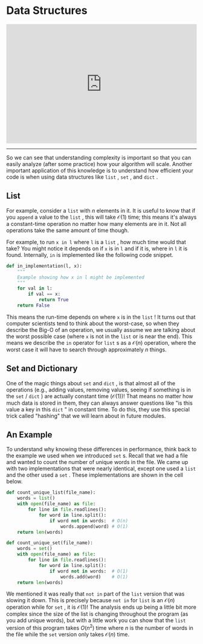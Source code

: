 # Data Structures

<div style="position: relative; padding-bottom: 62.5%; height: 0;">
    <iframe src="https://www.loom.com/embed/005a2fbfe4f84e548189f6dfd9ce639a?sharedAppSource=personal_library" frameborder="0" webkitallowfullscreen mozallowfullscreen allowfullscreen style="position: absolute; top: 0; left: 0; width: 100%; height: 100%;"></iframe>
</div>

---

So we can see that understanding complexity is important so that you can easily analyze (after some practice) how your algorithm will scale. Another important application of this knowledge is to understand how efficient your code is when using data structures like `list` , `set` , and `dict` .

## List

For example, consider a `list` with $n$ elements in it. It is useful to know that if you `append` a value to the `list` , this will take $\mathcal{O}(1)$ time; this means it's always a constant-time operation no matter how many elements are in it. Not all operations take the same amount of time though.

For example, to run `x in l` where `l` is a `list` , how much time would that take? You might notice it depends on if `x` is in `l` and if it is, where in `l` it is found. Internally, `in` is implemented like the following code snippet.

```python
def in_implementation(l, x):
    """
    Example showing how x in l might be implemented
    """
    for val in l:
        if val == x:
            return True
    return False
```

This means the run-time depends on where `x` is in the `list` ! It turns out that computer scientists tend to think about the worst-case, so when they describe the Big-O of an operation, we usually assume we are talking about the worst possible case (where `x` is not in the `list` or is near the end). This means we describe the `in` operator for `list` s as a $\mathcal{O}(n)$ operation, where the worst case it will have to search through approximately $n$ things.

## Set and Dictionary

One of the magic things about `set` and `dict` , is that almost all of the operations (e.g., adding values, removing values, seeing if something is in the `set` / `dict` ) are actually constant time ($\mathcal{O}(1)$)! That means no matter how much data is stored in them, they can always answer questions like "is this value a key in this `dict` " in constant time. To do this, they use this special trick called "hashing" that we will learn about in future modules.

## An Example

To understand why knowing these differences in performance, think back to the example we used when we introduced `set` s. Recall that we had a file and wanted to count the number of unique words in the file. We came up with two implementations that were nearly identical, except one used a `list` and the other used a `set` . These implementations are shown in the cell below.

```python
def count_unique_list(file_name):
    words = list()
    with open(file_name) as file:
        for line in file.readlines():
            for word in line.split():
                if word not in words:  # O(n)
                    words.append(word) # O(1)
    return len(words)

def count_unique_set(file_name):
    words = set()
    with open(file_name) as file:
        for line in file.readlines():
            for word in line.split():
                if word not in words:  # O(1)
                    words.add(word)    # O(1)
    return len(words)
```

We mentioned it was really that `not in` part of the `list` version that was slowing it down. This is precisely because `not in` for `list` is an $\mathcal{O}(n)$ operation while for `set` , it is $\mathcal{O}(1)$! The analysis ends up being a little bit more complex since the size of the list is changing throughout the program (as you add unique words), but with a little work you can show that the `list` version of this program takes $O(n^2)$ time where $n$ is the number of words in the file while the `set` version only takes $\mathcal{O}(n)$ time.
